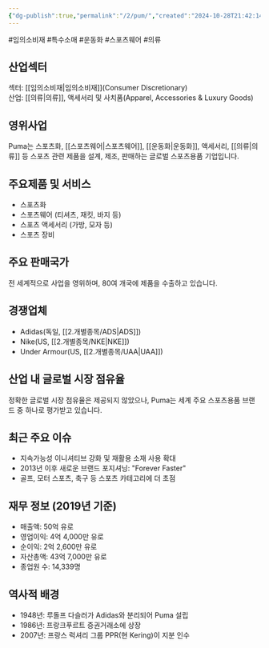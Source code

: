 ```yaml
---
{"dg-publish":true,"permalink":"/2/pum/","created":"2024-10-28T21:42:14.507+09:00","updated":"2025-06-03T20:06:00.812+09:00"}
---
```


#임의소비재 #특수소매 #운동화 #스포츠웨어 #의류 

## 산업섹터

섹터: [[임의소비재\|임의소비재]](Consumer Discretionary)  
산업: [[의류\|의류]], 액세서리 및 사치품(Apparel, Accessories & Luxury Goods)

## 영위사업

Puma는 스포츠화, [[스포츠웨어\|스포츠웨어]], [[운동화\|운동화]], 액세서리, [[의류\|의류]] 등 스포츠 관련 제품을 설계, 제조, 판매하는 글로벌 스포츠용품 기업입니다.

## 주요제품 및 서비스

- 스포츠화
- 스포츠웨어 (티셔츠, 재킷, 바지 등)
- 스포츠 액세서리 (가방, 모자 등)
- 스포츠 장비

## 주요 판매국가

전 세계적으로 사업을 영위하며, 80여 개국에 제품을 수출하고 있습니다.

## 경쟁업체

- Adidas(독일, [[2.개별종목/ADS\|ADS]])
- Nike(US, [[2.개별종목/NKE\|NKE]])
- Under Armour(US, [[2.개별종목/UAA\|UAA]])

## 산업 내 글로벌 시장 점유율

정확한 글로벌 시장 점유율은 제공되지 않았으나, Puma는 세계 주요 스포츠용품 브랜드 중 하나로 평가받고 있습니다.

## 최근 주요 이슈

- 지속가능성 이니셔티브 강화 및 재활용 소재 사용 확대
- 2013년 이후 새로운 브랜드 포지셔닝: "Forever Faster"
- 골프, 모터 스포츠, 축구 등 스포츠 카테고리에 더 초점

## 재무 정보 (2019년 기준)

- 매출액: 50억 유로
- 영업이익: 4억 4,000만 유로
- 순이익: 2억 2,600만 유로
- 자산총액: 43억 7,000만 유로
- 종업원 수: 14,339명

## 역사적 배경

- 1948년: 루돌프 다슬러가 Adidas와 분리되어 Puma 설립
- 1986년: 프랑크푸르트 증권거래소에 상장
- 2007년: 프랑스 럭셔리 그룹 PPR(현 Kering)이 지분 인수